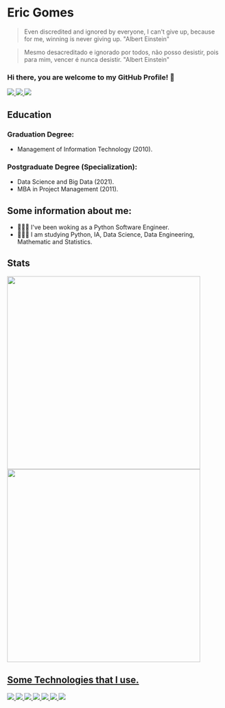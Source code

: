 # Eric Gomes
> Even discredited and ignored by everyone, I can't give up, because for me, winning is never giving up. "Albert Einstein"

> Mesmo desacreditado e ignorado por todos, não posso desistir, pois para mim, vencer é nunca desistir. "Albert Einstein"
    
### Hi there, you are welcome to my GitHub Profile! 👋
<div>
    <a href="https://www.linkedin.com/in/ericgpti/">
        <img src="https://img.shields.io/badge/LinkedIn-0077B5?style=for-the-badge&logo=linkedin&logoColor=white"/>
    </a>
    <a href="https://www.twitch.tv/ericdsdev">
        <img src="https://img.shields.io/badge/Twitch-9146FF?style=for-the-badge&logo=twitch&logoColor=white"/>
    </a>
    <a href="https://www.youtube.com/channel/UC5WY3-Uk2XAZBoo3godqQsA">
        <img src="https://img.shields.io/badge/YouTube-FF0000?style=for-the-badge&logo=youtube&logoColor=white"/>
    </a>
</div>


## Education
### Graduation Degree: 
- Management of Information Technology (2010).

### Postgraduate Degree (Specialization):
- Data Science and Big Data (2021).
- MBA in Project Management (2011).

## Some information about me:
- 👨🏽‍💻 I've been woking as a  Python Software Engineer.
- 🧑🏽‍🎓 I am studying Python, IA, Data Science, Data Engineering, Mathematic and Statistics.

## Stats
<div>
  <a href="https://github.com/EricGPTI">
  <img heigh="180em" width="450em" src="https://github-readme-stats.vercel.app/api?username=EricGPTI&count_private=true&show_icons=true&theme=dark"/>
  <img heigh="180em" width="450em" src="https://github-readme-stats.vercel.app/api/top-langs/?username=EricGPTI&langs_count=4&hide=html,javascript,css,csharp&show_icons=true&theme=dark&layout=compact"/>
</div>
    
## Some Technologies that I use.
<div>
    <img src="https://img.shields.io/badge/Python-3776AB?style=for-the-badge&logo=python&logoColor=white"/>
    <img src="https://img.shields.io/badge/Docker-2CA5E0?style=for-the-badge&logo=docker&logoColor=white"/>
    <img src="https://img.shields.io/badge/MongoDB-white?style=for-the-badge&logo=mongodb&logoColor=4EA94B"/>
    <img src="https://img.shields.io/badge/PostgreSQL-316192?style=for-the-badge&logo=postgresql&logoColor=white"/>
    <img src="https://img.shields.io/badge/MySQL-00000F?style=for-the-badge&logo=mysql&logoColor=white"/>
    <img src="https://img.shields.io/badge/rabbitmq-%23FF6600.svg?&style=for-the-badge&logo=rabbitmq&logoColor=white"/>
    <img src="https://img.shields.io/badge/Amazon_AWS-FF9900?style=for-the-badge&logo=amazonaws&logoColor=white"/>
</div>
